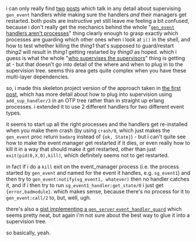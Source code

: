 i can only really find [two](http://blog.differentpla.net/blog/2014/11/07/erlang-sup-event/) [posts](https://erlangcentral.org/wiki/index.php?title=Gen_event_behavior_demystified) which talk in any detail about supervising ```gen_event``` handlers while making sure the handlers *and* their managers get restarted. both posts are instructive yet still leave me feeling a bit confused, because i don't really get the mechanics behind the whole "[```gen_event``` handlers aren't processes](http://erlang.org/pipermail/erlang-questions/2010-January/048970.html)" thing clearly enough to grasp exactly which processes are guarding which other ones when i look at ```i()``` in the shell, and how to test whether killing the _thing1_ that's supposed to guard/restart _thing2_ will result in _thing1_ getting restarted by _thing0_ as hoped. which i guess is what the whole "[who supervises the supervisors](http://learnyousomeerlang.com/supervisors)" thing is getting at - but that doesn't go into detail of the where and when to plug in to the supervision tree. seems this area gets quite complex when you have these multi-layer dependencies.

so, i made this skeleton project version of the approach taken in [the first post](http://blog.differentpla.net/blog/2014/11/07/erlang-sup-event/), which has more detail about how to plug into supervision using ```add_sup_handler/3``` in an OTP tree rather than in straight up erlang processes. i extended it to use 2 different handlers for two different event types.

it seems to start up all the right processes and the handlers get re-installed when you make them crash (by using ```crash/0```, which just makes the ```gen_event``` proc return ```badarg``` instead of ```{ok, State}```) - but i can't quite see how to make the event manager get restarted if it dies, or even really how to kill it in a way that should make it get restarted, other than just ```exit(pid(0,X,0),kill)```, which definitely seems not to get restarted.

in fact if i do a ```kill``` exit on the event_manager process (i.e. the process started by ```gen_event``` and named for the event it handles, e.g. ```sg_event1```) and then try to ```gen_event:notify(sg_event1, whatever)``` then no handler catches it, and if i then try to run ```sg_event1_handler:get_state/0``` i just get ```{error,badmodule}```. which makes sense, because there's no process for it to ```gen_event:call/2``` to, but, well, ugh.

there's also a [gist implementing a ```gen_server``` ```event_handler_guard```](https://gist.github.com/marcelog/5560239) which seems pretty neat, but again i'm not sure about the best way to glue it into a supervision tree.

so basically, yeah.

